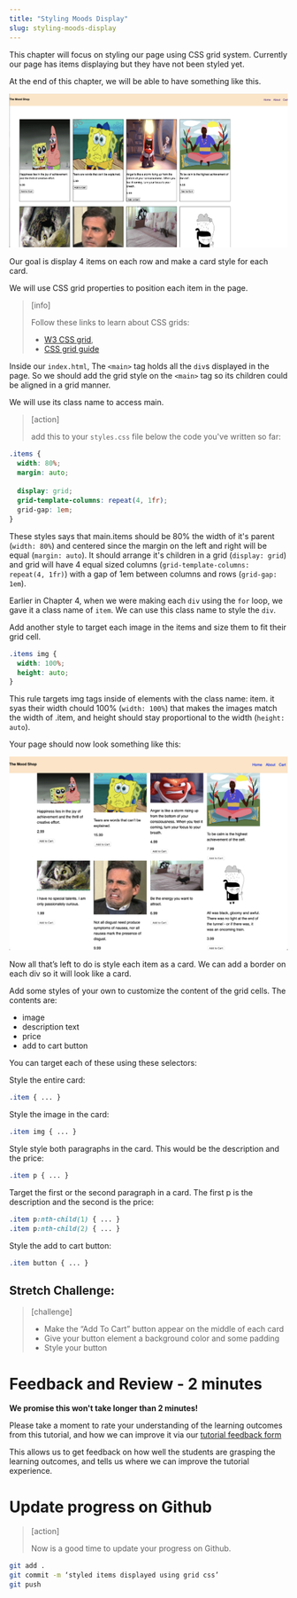 ```yaml
---
title: "Styling Moods Display"
slug: styling-moods-display
---
```


This chapter will focus on styling our page using CSS grid system. Currently our page has items displaying but they have not been styled yet.

At the end of this chapter, we will be able to have something like this.

![Items display](assets/01_styling-moods-display_items-display.png "Items Display")

Our goal is display 4 items on each row and make a card style for each card.

We will use CSS grid properties to position each item in the page.

> [info]
>
> Follow these links to learn about CSS grids:
>
> - [W3 CSS grid](https://www.w3schools.com/css/css_grid.asp),
> - [CSS grid guide](https://css-tricks.com/snippets/css/complete-guide-grid/)

Inside our ```index.html```, The ```<main>``` tag holds all the `div`s displayed in the page. So we should add the grid style on the ```<main>``` tag so its children could be aligned in a grid manner.

We will use its class name to access main.

>[action]
>
> add this to your `styles.css` file below the code you've written so far:
>
```css
.items {
  width: 80%;
  margin: auto;

  display: grid;
  grid-template-columns: repeat(4, 1fr);
  grid-gap: 1em;
}
```

These styles says that main.items should be 80% the width of it's parent (`width: 80%`) and centered since the margin on the left and right will be equal (`margin: auto`). It should arrange it's children in a grid (`display: grid`) and grid will have 4 equal sized columns (`grid-template-columns: repeat(4, 1fr)`) with a gap of 1em between columns and rows (`grid-gap: 1em`). 

Earlier in Chapter 4, when we were making each `div` using the `for` loop, we gave it a class name of `item`. We can use this class name to style the `div`.

Add another style to target each image in the items and size them to fit their grid cell.

```CSS
.items img {
  width: 100%;
  height: auto;
}
```

This rule targets img tags inside of elements with the class name: item. it syas their width chould 100% (`width: 100%`) that makes the images match the width of .item, and height should stay proportional to the width (`height: auto`). 

Your page should now look something like this:

![Items display in grid](assets/02_styling-moods-display_items-display.png)

Now all that’s left to do is style each item as a card.
We can add a border on each div so it will look like a card.

Add some styles of your own to customize the content of the grid cells. The contents are: 

- image
- description text 
- price 
- add to cart button

You can target each of these using these selectors: 

Style the entire card: 

```CSS
.item { ... }
```

Style the image in the card: 

```CSS
.item img { ... }
```

Style style both paragraphs in the card. This would be the description and the price: 

```CSS
.item p { ... }
```

Target the first or the second paragraph in a card. The first p is the description and the second is the price: 

```CSS
.item p:nth-child(1) { ... }
.item p:nth-child(2) { ... }
```

Style the add to cart button: 

```CSS
.item button { ... }
```

## Stretch Challenge:

>[challenge]
>
> - Make the “Add To Cart” button appear on the middle of each card
> - Give your button element a background color and some padding
> - Style your button

# Feedback and Review - 2 minutes

**We promise this won't take longer than 2 minutes!**

Please take a moment to rate your understanding of the learning outcomes from this tutorial, and how we can improve it via our [tutorial feedback form](https://forms.gle/BrEWZioQ566MSXMH6)

This allows us to get feedback on how well the students are grasping the learning outcomes, and tells us where we can improve the tutorial experience.

# Update progress on Github

> [action]
>
> Now is a good time to update your progress on Github.
>
```bash
git add .
git commit -m ‘styled items displayed using grid css’
git push
```

